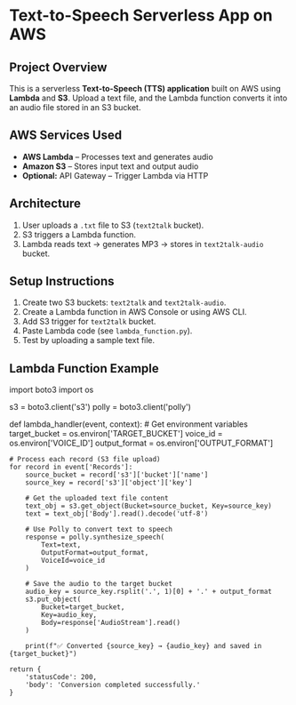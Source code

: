 # Text-to-Speech Serverless App on AWS

## Project Overview
This is a serverless **Text-to-Speech (TTS) application** built on AWS using **Lambda** and **S3**. Upload a text file, and the Lambda function converts it into an audio file stored in an S3 bucket.  

## AWS Services Used
- **AWS Lambda** – Processes text and generates audio  
- **Amazon S3** – Stores input text and output audio  
- **Optional:** API Gateway – Trigger Lambda via HTTP  

## Architecture
1. User uploads a `.txt` file to S3 (`text2talk` bucket).  
2. S3 triggers a Lambda function.  
3. Lambda reads text → generates MP3 → stores in `text2talk-audio` bucket.  

## Setup Instructions
1. Create two S3 buckets: `text2talk` and `text2talk-audio`.  
2. Create a Lambda function in AWS Console or using AWS CLI.  
3. Add S3 trigger for `text2talk` bucket.  
4. Paste Lambda code (see `lambda_function.py`).  
5. Test by uploading a sample text file.  

## Lambda Function Example
import boto3
import os

s3 = boto3.client('s3')
polly = boto3.client('polly')

def lambda_handler(event, context):
    # Get environment variables
    target_bucket = os.environ['TARGET_BUCKET']
    voice_id = os.environ['VOICE_ID']
    output_format = os.environ['OUTPUT_FORMAT']
    
    # Process each record (S3 file upload)
    for record in event['Records']:
        source_bucket = record['s3']['bucket']['name']
        source_key = record['s3']['object']['key']
        
        # Get the uploaded text file content
        text_obj = s3.get_object(Bucket=source_bucket, Key=source_key)
        text = text_obj['Body'].read().decode('utf-8')
        
        # Use Polly to convert text to speech
        response = polly.synthesize_speech(
            Text=text,
            OutputFormat=output_format,
            VoiceId=voice_id
        )
        
        # Save the audio to the target bucket
        audio_key = source_key.rsplit('.', 1)[0] + '.' + output_format
        s3.put_object(
            Bucket=target_bucket,
            Key=audio_key,
            Body=response['AudioStream'].read()
        )
        
        print(f"✅ Converted {source_key} → {audio_key} and saved in {target_bucket}")
    
    return {
        'statusCode': 200,
        'body': 'Conversion completed successfully.'
    }

